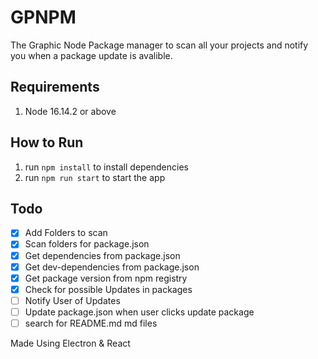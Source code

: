 # GPNPM 
The Graphic Node Package manager to scan all your projects and notify you when a package update is avalible.

## Requirements
1. Node 16.14.2 or above

## How to Run
1. run `npm install` to install dependencies
2. run `npm run start` to start the app


## Todo 
- [x] Add Folders to scan
- [x] Scan folders for package.json
- [x] Get dependencies from package.json 
- [x] Get dev-dependencies from package.json
- [x] Get package version from npm registry
- [x] Check for possible Updates in packages
- [ ] Notify User of Updates
- [ ] Update package.json when user clicks update package
- [ ] search for README.md md files 

Made Using Electron & React 
